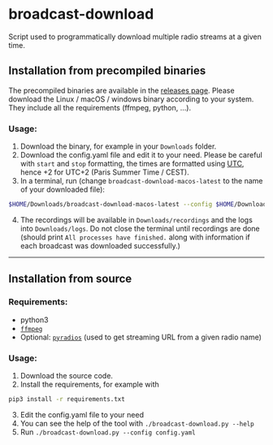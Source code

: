 # broadcast-download

Script used to programmatically download multiple radio streams at a given time.

## Installation from precompiled binaries

The precompiled binaries are available in the [releases page](releases).
Please download the Linux / macOS / windows binary according to your system. They include all the requirements (ffmpeg, python, ...).

### Usage:

1. Download the binary, for example in your `Downloads` folder.
2. Download the config.yaml file and edit it to your need. Please be careful with `start` and `stop` formatting, the times are formatted using [UTC](https://en.wikipedia.org/wiki/Coordinated_Universal_Time), hence +2 for UTC+2 (Paris Summer Time / CEST).
3. In a terminal, run (change `broadcast-download-macos-latest` to the name of your downloaded file):
```bash
$HOME/Downloads/broadcast-download-macos-latest --config $HOME/Downloads/config.yaml
```
4. The recordings will be available in `Downloads/recordings` and the logs into `Downloads/logs`. Do not close the terminal until recordings are done (should print `All processes have finished.` along with information if each broadcast was downloaded successfully.)

---

## Installation from source

### Requirements:
- python3
- [`ffmpeg`](https://ffmpeg.org/download.html)
- Optional: [`pyradios`](https://pypi.org/project/pyradios/) (used to get streaming URL from a given radio name)


### Usage:

1. Download the source code.
2. Install the requirements, for example with
```bash
pip3 install -r requirements.txt
```
3. Edit the config.yaml file to your need
3. You can see the help of the tool with `./broadcast-download.py --help`
4. Run `./broadcast-download.py --config config.yaml`

